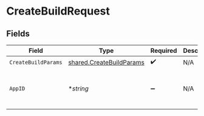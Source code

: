 # CreateBuildRequest


## Fields

| Field                                                                | Type                                                                 | Required                                                             | Description                                                          | Example                                                              |
| -------------------------------------------------------------------- | -------------------------------------------------------------------- | -------------------------------------------------------------------- | -------------------------------------------------------------------- | -------------------------------------------------------------------- |
| `CreateBuildParams`                                                  | [shared.CreateBuildParams](../../models/shared/createbuildparams.md) | :heavy_check_mark:                                                   | N/A                                                                  |                                                                      |
| `AppID`                                                              | **string*                                                            | :heavy_minus_sign:                                                   | N/A                                                                  | app-af469a92-5b45-4565-b3c4-b79878de67d2                             |